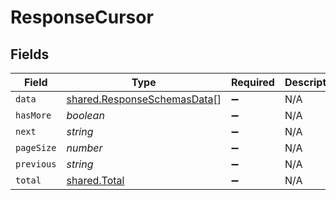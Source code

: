 # ResponseCursor


## Fields

| Field                                                                      | Type                                                                       | Required                                                                   | Description                                                                | Example                                                                    |
| -------------------------------------------------------------------------- | -------------------------------------------------------------------------- | -------------------------------------------------------------------------- | -------------------------------------------------------------------------- | -------------------------------------------------------------------------- |
| `data`                                                                     | [shared.ResponseSchemasData](../../models/shared/responseschemasdata.md)[] | :heavy_minus_sign:                                                         | N/A                                                                        |                                                                            |
| `hasMore`                                                                  | *boolean*                                                                  | :heavy_minus_sign:                                                         | N/A                                                                        |                                                                            |
| `next`                                                                     | *string*                                                                   | :heavy_minus_sign:                                                         | N/A                                                                        | YXVsdCBhbmQgYSBtYXhpbXVtIG1heF9yZXN1bHRzLol=                               |
| `pageSize`                                                                 | *number*                                                                   | :heavy_minus_sign:                                                         | N/A                                                                        |                                                                            |
| `previous`                                                                 | *string*                                                                   | :heavy_minus_sign:                                                         | N/A                                                                        | YXVsdCBhbmQgYSBtYXhpbXVtIG1heF9yZXN1bHRzLol=                               |
| `total`                                                                    | [shared.Total](../../models/shared/total.md)                               | :heavy_minus_sign:                                                         | N/A                                                                        |                                                                            |